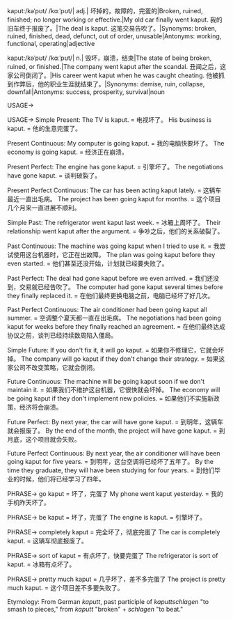 kaput:/kəˈpʊt/ /kɑːˈpʊt/| adj.| 坏掉的，故障的，完蛋的|Broken, ruined, finished; no longer working or effective.|My old car finally went kaput. 我的旧车终于报废了。|The deal is kaput. 这笔交易告吹了。|Synonyms: broken, ruined, finished, dead, defunct, out of order, unusable|Antonyms: working, functional, operating|adjective

kaput:/kəˈpʊt/ /kɑːˈpʊt/| n.| 毁坏，崩溃，结束|The state of being broken, ruined, or finished.|The company went kaput after the scandal.  丑闻之后，这家公司倒闭了。|His career went kaput when he was caught cheating. 他被抓到作弊后，他的职业生涯就结束了。|Synonyms: demise, ruin, collapse, downfall|Antonyms: success, prosperity, survival|noun


USAGE->

USAGE->
Simple Present:
The TV is kaput. = 电视坏了。
His business is kaput. = 他的生意完蛋了。

Present Continuous:
My computer is going kaput. = 我的电脑快要坏了。
The economy is going kaput. = 经济正在崩溃。

Present Perfect:
The engine has gone kaput. = 引擎坏了。
The negotiations have gone kaput. = 谈判破裂了。

Present Perfect Continuous:
The car has been acting kaput lately. = 这辆车最近一直出毛病。
The project has been going kaput for months. = 这个项目几个月来一直进展不顺利。

Simple Past:
The refrigerator went kaput last week. = 冰箱上周坏了。
Their relationship went kaput after the argument. = 争吵之后，他们的关系破裂了。

Past Continuous:
The machine was going kaput when I tried to use it. = 我尝试使用这台机器时，它正在出故障。
The plan was going kaput before they even started. = 他们甚至还没开始，计划就已经要失败了。

Past Perfect:
The deal had gone kaput before we even arrived. = 我们还没到，交易就已经告吹了。
The computer had gone kaput several times before they finally replaced it. = 在他们最终更换电脑之前，电脑已经坏了好几次。

Past Perfect Continuous:
The air conditioner had been going kaput all summer. = 空调整个夏天都一直在出毛病。
The negotiations had been going kaput for weeks before they finally reached an agreement. = 在他们最终达成协议之前，谈判已经持续数周陷入僵局。

Simple Future:
If you don't fix it, it will go kaput. = 如果你不修理它，它就会坏掉。
The company will go kaput if they don't change their strategy. = 如果这家公司不改变策略，它就会倒闭。

Future Continuous:
The machine will be going kaput soon if we don't maintain it. = 如果我们不维护这台机器，它很快就会坏掉。
The economy will be going kaput if they don't implement new policies. = 如果他们不实施新政策，经济将会崩溃。

Future Perfect:
By next year, the car will have gone kaput. = 到明年，这辆车就会报废了。
By the end of the month, the project will have gone kaput. = 到月底，这个项目就会失败。

Future Perfect Continuous:
By next year, the air conditioner will have been going kaput for five years. = 到明年，这台空调将已经坏了五年了。
By the time they graduate, they will have been studying for four years. = 到他们毕业的时候，他们将已经学习了四年。


PHRASE->
go kaput = 坏了，完蛋了
My phone went kaput yesterday. = 我的手机昨天坏了。

PHRASE->
be kaput = 坏了，完蛋了
The engine is kaput. = 引擎坏了。

PHRASE->
completely kaput = 完全坏了，彻底完蛋了
The car is completely kaput. = 这辆车彻底报废了。

PHRASE->
sort of kaput = 有点坏了，快要完蛋了
The refrigerator is sort of kaput. = 冰箱有点坏了。

PHRASE->
pretty much kaput = 几乎坏了，差不多完蛋了
The project is pretty much kaput. = 这个项目差不多要失败了。


Etymology: From German *kaputt*, past participle of *kaputtschlagen* "to smash to pieces," from *kaputt* "broken" + *schlagen* "to beat."


